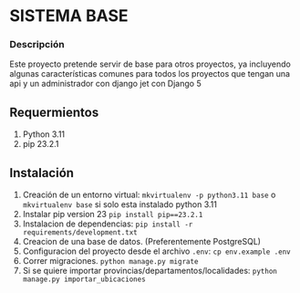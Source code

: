 SISTEMA BASE
==================


### Descripción

Este proyecto pretende servir de base para otros proyectos, ya incluyendo algunas características comunes para todos los proyectos que tengan una api y un administrador con django jet con Django 5

## Requermientos

1. Python 3.11
2. pip 23.2.1

## Instalación

1. Creación de un entorno virtual: `mkvirtualenv -p python3.11 base` o `mkvirtualenv base` si solo esta instalado python 3.11 
2. Instalar pip version 23 `pip install pip==23.2.1`
2. Instalacion de dependencias: `pip install -r requirements/development.txt`
3. Creacion de una base de datos. (Preferentemente PostgreSQL)
4. Configuracion del proyecto desde el archivo `.env`: `cp env.example .env`
5. Correr migraciones. `python manage.py migrate`
6. Si se quiere importar provincias/departamentos/localidades: `python manage.py importar_ubicaciones`
